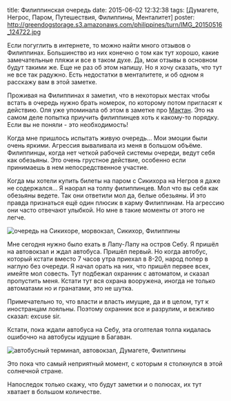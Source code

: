 title: Филиппинская очередь
date: 2015-06-02 12:32:38
tags: [Думагете, Негрос, Паром, Путешествия, Филиппины, Менталитет]
poster: http://greendogstorage.s3.amazonaws.com/philippines/turn/IMG_20150516_124722.jpg

Если погуглить в интернете, то можно найти много отзывов о Филиппинах. Большинство из них конечно о том как тут хорошо, какие замечательные пляжи и все в таком духе. Да, мои отзывы в основном будут такими же. Еще не раз об этом напишу. Но я хочу сказать, что тут не все так радужно. Есть недостатки в менталитете, и об одном я расскажу вам в этой заметке.

Проживая на Филиппинах я заметил, что в некоторых местах чтобы встать в очередь нужно брать номерок, по которому потом пригласят к действию. Оля уже упоминала об этом в заметке про [Мактан](/post/mesiats-na-ostrove-maktan/). Это на самом деле попытка приучить филиппинцев хоть к какому-то порядку. Если вы не поняли - это необходимость!

Когда мне пришлось испытать живую очередь… Мои эмоции были очень яркими. Агрессия вываливала из меня в большом объёме. Филиппинцы, когда нет четкой рабочей системы очереди, ведут себя как обезьяны. Это очень грустное действие, особенно если принимаешь в нем непосредственное участие.

Когда мы хотели купить билеты на паром с Сикихора на Негров я даже не содержался… Я наорал на толпу филиппинцев. Мол что вы себя как обезьяны ведете. Так они ответили мол да, белые обезьяны. И это правда признаться ещё один плюсик в карму Филиппинам. На агрессию они часто отвечают улыбкой. Но мне в такие моменты от этого не легче.

![очередь на Сикихоре, морвокзал, Сикихор, Филиппины](http://greendogstorage.s3.amazonaws.com/philippines/turn/IMG_20150517_124612.jpg)

Мне сегодня нужно было ехать в Лапу-Лапу на остров Себу. Я пришёл на автовокзал и ждал автобуса. Пришёл первый. Но когда автобус, который кстати вместо 7 часов утра приехал в 8-20, народ попер в наглую без очереди. Я начал орать на них, что пришёл первее всех, имейте мол совесть. Тут подбежал охранник с автоматом, и сказал пропустить меня. Кстати тут вся охрана вооружена, иногда не только автоматами но и гранатами, это не шутка.

Примечательно то, что власти и власть имущие, да и в целом, тут к иностранцам лояльны. Поэтому охранник все и разрулим, и вежливо сказал: excuse sir.

Кстати, пока ждали автобуса на Себу, эта оголтелая толпа кидалась ошибочно на автобусы идущие в Багаван. 

![автобусный терминал, автовокзал, Думагете, Филиппины](http://greendogstorage.s3.amazonaws.com/philippines/turn/IMG_20150602_080152.jpg)

Это пока что самый неприятный момент, с которым я столкнулся в этой солнечной стране.

Напоследок только скажу, что будут заметки и о полюсах, их тут хватает в большом количестве.